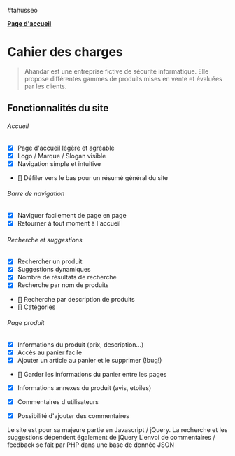 #tahusseo

**[Page d'accueil](https://tahusseo.github.io/index.html)**

# Cahier des charges

> Ahandar est une entreprise fictive de sécurité informatique.
> Elle propose différentes gammes de produits mises en vente et évaluées par les clients.

## Fonctionnalités du site

###### Accueil
- [X] Page d'accueil légère et agréable
- [X] Logo / Marque / Slogan visible
- [X] Navigation simple et intuitive
- [] Défiler vers le bas pour un résumé général du site

###### Barre de navigation
- [X] Naviguer facilement de page en page
- [X] Retourner à tout moment à l'accueil

###### Recherche et suggestions
- [X] Rechercher un produit
- [X] Suggestions dynamiques
- [X] Nombre de résultats de recherche
- [X] Recherche par nom de produits
- [] Recherche par description de produits
- [] Catégories

###### Page produit
- [X] Informations du produit (prix, description...)
- [X] Accès au panier facile
- [X] Ajouter un article au panier et le supprimer (!bug!)
- [] Garder les informations du panier entre les pages

- [X] Informations annexes du produit (avis, etoiles)
- [X] Commentaires d'utilisateurs
- [X] Possibilité d'ajouter des commentaires


Le site est pour sa majeure partie en Javascript / jQuery.
La recherche et les suggestions dépendent également de jQuery
L'envoi de commentaires / feedback se fait par PHP dans une base de donnée JSON
